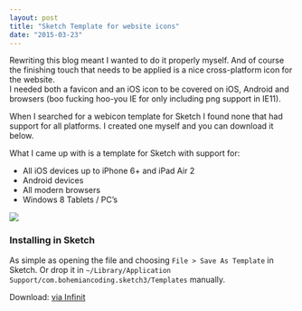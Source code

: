 ```yaml
---
layout: post
title: "Sketch Template for website icons"
date: "2015-03-23"
---
```


Rewriting this blog meant I wanted to do it properly myself. And of course the finishing touch that needs to be applied is a nice cross-platform icon for the website.  
I needed both a favicon and an iOS icon to be covered on iOS, Android and browsers (boo fucking hoo-you IE for only including png support in IE11).

When I searched for a webicon template for Sketch I found none that had support for all platforms. I created one myself and you can download it below.

What I came up with is a template for Sketch with support for:

- All iOS devices up to iPhone 6+ and iPad Air 2
- Android devices
- All modern browsers
- Windows 8 Tablets / PC’s

![](http://imgur.com/5ju4BIj.png)

### Installing in Sketch

As simple as opening the file and choosing `File > Save As Template` in Sketch.
Or drop it in `~/Library/Application Support/com.bohemiancoding.sketch3/Templates` manually.

Download: [via Infinit](https://infinit.io/_/etNKdKh)
